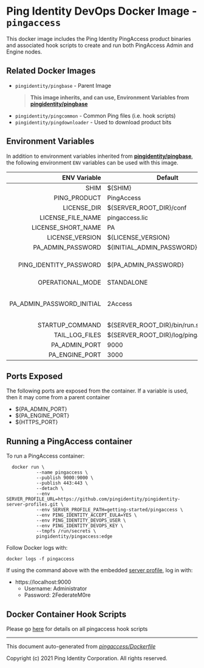 
# Ping Identity DevOps Docker Image - `pingaccess`

This docker image includes the Ping Identity PingAccess product binaries
and associated hook scripts to create and run both PingAccess Admin and
Engine nodes.

## Related Docker Images
- `pingidentity/pingbase` - Parent Image
	>**This image inherits, and can use, Environment Variables from [pingidentity/pingbase](https://devops.pingidentity.com/docker-images/pingbase/)**
- `pingidentity/pingcommon` - Common Ping files (i.e. hook scripts)
- `pingidentity/pingdownloader` - Used to download product bits

## Environment Variables
In addition to environment variables inherited from **[pingidentity/pingbase](https://devops.pingidentity.com/docker-images/pingbase/)**,
the following environment `ENV` variables can be used with
this image.

| ENV Variable  | Default     | Description
| ------------: | ----------- | ---------------------------------
| SHIM  | ${SHIM}  |
| PING_PRODUCT  | PingAccess  |
| LICENSE_DIR  | ${SERVER_ROOT_DIR}/conf  |
| LICENSE_FILE_NAME  | pingaccess.lic  |
| LICENSE_SHORT_NAME  | PA  |
| LICENSE_VERSION  | ${LICENSE_VERSION}  |
| PA_ADMIN_PASSWORD  | ${INITIAL_ADMIN_PASSWORD}  |
| PING_IDENTITY_PASSWORD  | ${PA_ADMIN_PASSWORD}  | Specify a password for administrator user for interaction with admin API
| OPERATIONAL_MODE  | STANDALONE  |
| PA_ADMIN_PASSWORD_INITIAL  | 2Access  | Change **non-default** password at startup by including this and PING_IDENTITY_PASSWORD
| STARTUP_COMMAND  | ${SERVER_ROOT_DIR}/bin/run.sh  |
| TAIL_LOG_FILES  | ${SERVER_ROOT_DIR}/log/pingaccess.log  |
| PA_ADMIN_PORT  | 9000  |
| PA_ENGINE_PORT  | 3000  |
## Ports Exposed
The following ports are exposed from the container.  If a variable is
used, then it may come from a parent container
- ${PA_ADMIN_PORT}
- ${PA_ENGINE_PORT}
- ${HTTPS_PORT}

## Running a PingAccess container
To run a PingAccess container:

```shell
  docker run \
           --name pingaccess \
           --publish 9000:9000 \
           --publish 443:443 \
           --detach \
           --env SERVER_PROFILE_URL=https://github.com/pingidentity/pingidentity-server-profiles.git \
           --env SERVER_PROFILE_PATH=getting-started/pingaccess \
           --env PING_IDENTITY_ACCEPT_EULA=YES \
           --env PING_IDENTITY_DEVOPS_USER \
           --env PING_IDENTITY_DEVOPS_KEY \
           --tmpfs /run/secrets \
           pingidentity/pingaccess:edge
```


Follow Docker logs with:

```
docker logs -f pingaccess
```

If using the command above with the embedded [server profile](https://devops.pingidentity.com/reference/config/), log in with:
* https://localhost:9000
  * Username: Administrator
  * Password: 2FederateM0re
## Docker Container Hook Scripts
Please go [here](https://github.com/pingidentity/pingidentity-devops-getting-started/tree/master/docs/docker-images/pingaccess/hooks/README.md) for details on all pingaccess hook scripts

---
This document auto-generated from _[pingaccess/Dockerfile](https://github.com/pingidentity/pingidentity-docker-builds/blob/master/pingaccess/Dockerfile)_

Copyright (c) 2021 Ping Identity Corporation. All rights reserved.

